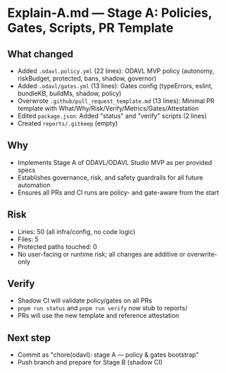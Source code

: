 # Explain-A.md — Stage A: Policies, Gates, Scripts, PR Template

## What changed

- Added `.odavl.policy.yml` (22 lines): ODAVL MVP policy (autonomy, riskBudget, protected, bans, shadow, governor)
- Added `.odavl/gates.yml` (13 lines): Gates config (typeErrors, eslint, bundleKB, buildMs, shadow, policy)
- Overwrote `.github/pull_request_template.md` (13 lines): Minimal PR template with What/Why/Risk/Verify/Metrics/Gates/Attestation
- Edited `package.json`: Added "status" and "verify" scripts (2 lines)
- Created `reports/.gitkeep` (empty)

## Why

- Implements Stage A of ODAVL/ODAVL Studio MVP as per provided specs
- Establishes governance, risk, and safety guardrails for all future automation
- Ensures all PRs and CI runs are policy- and gate-aware from the start

## Risk

- Lines: 50 (all infra/config, no code logic)
- Files: 5
- Protected paths touched: 0
- No user-facing or runtime risk; all changes are additive or overwrite-only

## Verify

- Shadow CI will validate policy/gates on all PRs
- `pnpm run status` and `pnpm run verify` now stub to reports/
- PRs will use the new template and reference attestation

## Next step

- Commit as "chore(odavl): stage A — policy & gates bootstrap"
- Push branch and prepare for Stage B (shadow CI)
